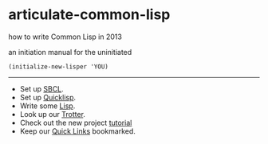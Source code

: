articulate-common-lisp
======================

how to write Common Lisp in 2013

an initiation manual for the uninitiated

```
(initialize-new-lisper 'YOU)

```


---

* Set up [SBCL](sbcl-setup.html).
* Set up [Quicklisp](quicklisp.html).
* Write some [Lisp](abcs.html).
* Look up our [Trotter](trotter-walkthrough.html).
* Check out the new project [tutorial](initial:new-project.html)
* Keep our [Quick Links](quicklinks.html) bookmarked.
